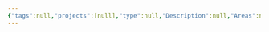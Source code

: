 ```yaml
---
{"tags":null,"projects":[null],"type":null,"Description":null,"Areas":null,"publish":true,"PassFrontmatter":true,"created":"2024-12-20T20:58:43.969+05:30","updated":"2024-12-26T08:34:11.260+05:30"}
---
```



